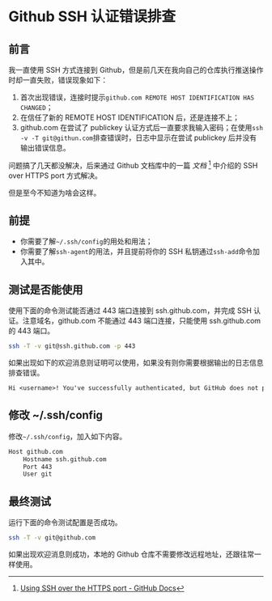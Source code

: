 # Github SSH 认证错误排查

## 前言

我一直使用 SSH 方式连接到 Github，但是前几天在我向自己的仓库执行推送操作时却一直失败，错误现象如下：

1. 首次出现错误，连接时提示`github.com REMOTE HOST IDENTIFICATION HAS CHANGED`；
2. 在信任了新的 REMOTE HOST IDENTIFICATION 后，还是连接不上；
3. github.com 在尝试了 publickey 认证方式后一直要求我输入密码；在使用`ssh -v -T git@githun.com`排查错误时，日志中显示在尝试 publickey 后并没有输出错误信息。

问题搞了几天都没解决，后来通过 Github 文档库中的一篇 *文档* [^1] 中介绍的 SSH over HTTPS port 方式解决。

但是至今不知道为啥会这样。

## 前提

- 你需要了解`~/.ssh/config`的用处和用法；
- 你需要了解`ssh-agent`的用法，并且提前将你的 SSH 私钥通过`ssh-add`命令加入其中。

## 测试是否能使用

使用下面的命令测试能否通过 443 端口连接到 ssh.github.com，并完成 SSH 认证。注意域名，github.com 不能通过 443 端口连接，只能使用 ssh.github.com 的 443 端口。

```bash
ssh -T -v git@ssh.github.com -p 443
```

如果出现如下的欢迎消息则证明可以使用，如果没有则你需要根据输出的日志信息排查错误。

```txt
Hi <username>! You've successfully authenticated, but GitHub does not provide shell access.
```

## 修改 ~/.ssh/config

修改`~/.ssh/config`，加入如下内容。

```txt
Host github.com
    Hostname ssh.github.com
    Port 443
    User git
```

## 最终测试

运行下面的命令测试配置是否成功。

```bash
ssh -T -v git@github.com
```

如果出现欢迎消息则成功，本地的 Github 仓库不需要修改远程地址，还跟往常一样使用。

[^1]: [Using SSH over the HTTPS port - GitHub Docs](https://docs.github.com/cn/authentication/troubleshooting-ssh/using-ssh-over-the-https-port)
